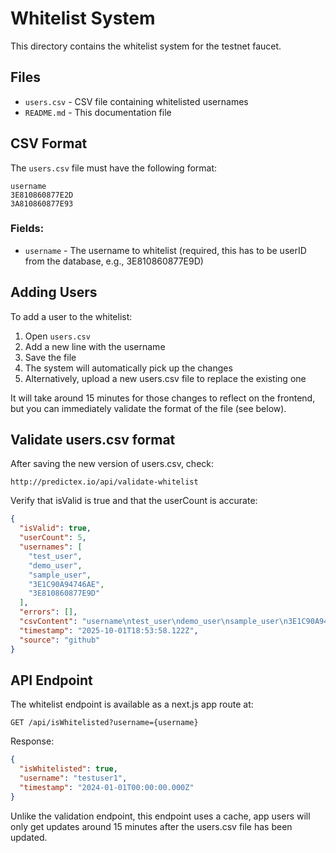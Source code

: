 # Whitelist System

This directory contains the whitelist system for the testnet faucet.

## Files

- `users.csv` - CSV file containing whitelisted usernames
- `README.md` - This documentation file

## CSV Format

The `users.csv` file must have the following format:

```csv
username
3E810860877E2D
3A810860877E93
```

### Fields:
- `username` - The username to whitelist (required, this has to be userID from the database, e.g., 3E810860877E9D)

## Adding Users
To add a user to the whitelist:

1. Open `users.csv`
2. Add a new line with the username
3. Save the file
4. The system will automatically pick up the changes
5. Alternatively, upload a new users.csv file to replace the existing one

It will take around 15 minutes for those changes to reflect on the frontend, but you can immediately validate the format of the file (see below).

## Validate users.csv format

After saving the new version of users.csv, check:

```
http://predictex.io/api/validate-whitelist
```

Verify that isValid is true and that the userCount is accurate:

```json
{
  "isValid": true,
  "userCount": 5,
  "usernames": [
    "test_user",
    "demo_user",
    "sample_user",
    "3E1C90A94746AE",
    "3E810860877E9D"
  ],
  "errors": [],
  "csvContent": "username\ntest_user\ndemo_user\nsample_user\n3E1C90A94746AE\n3E810860877E9D\n",
  "timestamp": "2025-10-01T18:53:58.122Z",
  "source": "github"
}
```


## API Endpoint

The whitelist endpoint is available as a next.js app route at:
```
GET /api/isWhitelisted?username={username}
```

Response:
```json
{
  "isWhitelisted": true,
  "username": "testuser1",
  "timestamp": "2024-01-01T00:00:00.000Z"
}
```

Unlike the validation endpoint, this endpoint uses a cache, app users will only get updates around 15 minutes after the users.csv file has been updated.
